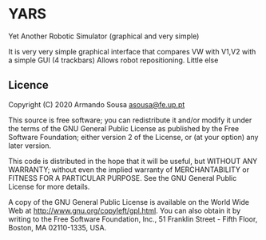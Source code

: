 # YARS
Yet Another  Robotic Simulator (graphical and very simple)

It is very very simple graphical interface that compares VW with V1,V2 with a simple GUI (4 trackbars)
Allows robot repositioning.
Little else


## Licence

  Copyright (C) 2020 Armando Sousa asousa@fe.up.pt

  This source is free software; you can redistribute it and/or modify it under
  the terms of the GNU General Public License as published by the Free
  Software Foundation; either version 2 of the License, or (at your option)
  any later version.

  This code is distributed in the hope that it will be useful, but WITHOUT ANY
  WARRANTY; without even the implied warranty of MERCHANTABILITY or FITNESS
  FOR A PARTICULAR PURPOSE.  See the GNU General Public License for more
  details.

  A copy of the GNU General Public License is available on the World Wide Web
  at <http://www.gnu.org/copyleft/gpl.html>. You can also obtain it by writing
  to the Free Software Foundation, Inc., 51 Franklin Street - Fifth Floor,
  Boston, MA 02110-1335, USA.

